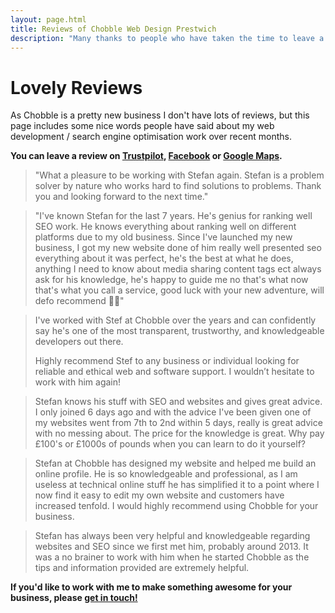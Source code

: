 ```yaml
---
layout: page.html
title: Reviews of Chobble Web Design Prestwich
description: "Many thanks to people who have taken the time to leave a nice review of my web development and SEO services."
---
```


# Lovely Reviews

As Chobble is a pretty new business I don't have lots of reviews, but this page includes some nice words people have said about my web development / search engine optimisation work over recent months.

**You can leave a review on [Trustpilot](https://uk.trustpilot.com/review/chobble.com), [Facebook](https://www.facebook.com/profile.php?id=61571286130366) or [Google Maps](https://maps.app.goo.gl/kNqgHRNaMgPDp7Mo8).**

> "What a pleasure to be working with Stefan again. Stefan is a problem solver by nature who works hard to find solutions to problems. Thank you and looking forward to the next time."

> "I've known Stefan for the last 7 years. He's genius for ranking well SEO work. He knows everything about ranking well on different platforms due to my old business. Since I've launched my new business, I got my new website done of him really well presented seo everything about it was perfect, he's the best at what he does, anything I need to know about media sharing content tags ect always ask for his knowledge, he's happy to guide me no that's what now that's what you call a service, good luck with your new adventure, will defo recommend 🫶🏼"

> I've worked with Stef at Chobble over the years and can confidently say he's one of the most transparent, trustworthy, and knowledgeable developers out there.
>
> Highly recommend Stef to any business or individual looking for reliable and ethical web and software support. I wouldn’t hesitate to work with him again!

> Stefan knows his stuff with SEO and websites and gives great advice. I only joined 6 days ago and with the advice I've been given one of my websites went from 7th to 2nd within 5 days, really is great advice with no messing about. The price for the knowledge is great. Why pay £100's or £1000s of pounds when you can learn to do it yourself?

> Stefan at Chobble has designed my website and helped me build an online profile. He is so knowledgeable and professional, as I am useless at technical online stuff he has simplified it to a point where I now find it easy to edit my own website and customers have increased tenfold. I would highly recommend using Chobble for your business.

> Stefan has always been very helpful and knowledgeable regarding websites and SEO since we first met him, probably around 2013. It was a no brainer to work with him when he started Chobble as the tips and information provided are extremely helpful.

**If you'd like to work with me to make something awesome for your business, please [get in touch!](/contact/)**
